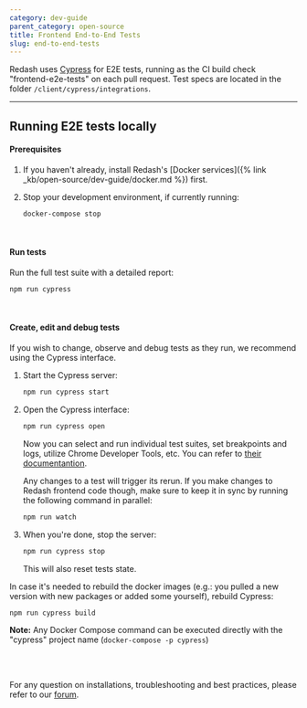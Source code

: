 ```yaml
---
category: dev-guide
parent_category: open-source
title: Frontend End-to-End Tests
slug: end-to-end-tests
---
```


Redash uses [Cypress]([https://cypress.io](https://www.cypress.io/)) for E2E tests, running as the CI build check "frontend-e2e-tests"  on each pull request.
Test specs are located in the folder `/client/cypress/integrations`. 

-------------


## Running E2E tests locally

#### Prerequisites
1. If you haven't already, install Redash's [Docker services]({% link _kb/open-source/dev-guide/docker.md %}) first.

2. Stop your development environment, if currently running:
   ```bash
   docker-compose stop
   ```

<br />

#### Run tests
Run the full test suite with a detailed report:
```bash
npm run cypress
```
<br />

#### Create, edit and debug tests
If you wish to change, observe and debug tests as they run, we recommend using the Cypress interface.

1. Start the Cypress server:
   ```bash
   npm run cypress start
   ```
2. Open the Cypress interface:
   ```bash
   npm run cypress open
   ```
   Now you can select and run individual test suites, set breakpoints and logs, utilize Chrome Developer Tools, etc. You can refer to [their documentantion](https://docs.cypress.io/).

   Any changes to a test will trigger its rerun.
If you make changes to Redash frontend code though, make sure to keep it in sync by running the following command in parallel:
   ```bash
   npm run watch
   ```
3. When you're done, stop the server:
   ```bash
   npm run cypress stop
   ```
   This will also reset tests state.
   
In case it's needed to rebuild the docker images (e.g.: you pulled a new version with new packages or added some yourself), rebuild Cypress:
 ```bash
 npm run cypress build
 ```
 
 **Note:** Any Docker Compose command can be executed directly with the "cypress" project name (`docker-compose -p cypress`)

<br /><br />

For any question on installations, troubleshooting and best practices, please refer to our [forum](https://discuss.redash.io).
